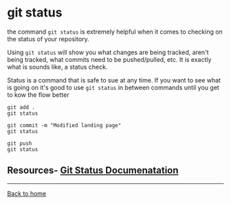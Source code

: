 # git status

the command `git status` is extremely helpful when it comes to checking on the status of your repository.

Using `git status` will show you what changes are being tracked, aren't being tracked, what commits need to be pushed/pulled, etc.
It is exactly what is sounds like, a status check.

Status is a command that is safe to sue at any time.
If you want to see what is going on it's good to use `git status` in between commands until you get to kow the flow better
```
git add .
git status

git commit -m "Modified landing page"
git status

git push
git status
```
## Resources- [Git Status Documenatation](https://git-scm.com/docs/git-status)
---
[Back to home](../README.md)